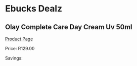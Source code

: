 
# Ebucks Dealz
## Olay Complete Care Day Cream Uv 50ml
[Product Page](https://www.ebucks.com/web/shop/productSelected.do?prodId=1169912509&catId=1186086453)

Price: R129.00

Savings: 


	